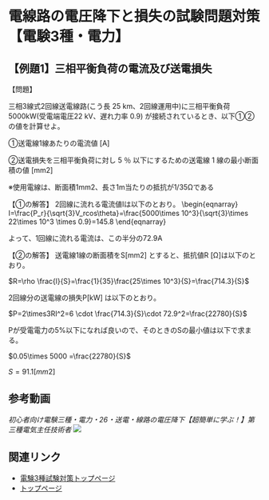 # 電線路の電圧降下と損失の試験問題対策【電験3種・電力】



## 【例題1】三相平衡負荷の電流及び送電損失

【問題】

三相3線式2回線送電線路(こう長 25 km、2回線運用中)に三相平衡負荷5000kW(受電端電圧22 kV、遅れ力率 0.9) が接続されているとき、以下①②の値を計算せよ。

①送電線1線あたりの電流値 [A] 

②送電損失を三相平衡負荷に対し 5 ％ 以下にするための送電線 1 線の最小断面積の値 [mm2] 

※使用電線は、断面積1mm2、長さ1m当たりの抵抗が1/35Ωである

【①の解答】
2回線に流れる電流値Iは以下のとおり。
\begin{eqnarray}
I=\frac{P_r}{\sqrt{3}V_rcos\theta}=\frac{5000\times 10^3}{\sqrt{3}\times 22\times 10^3 \times 0.9}=145.8
\end{eqnarray}

よって、1回線に流れる電流は、この半分の72.9A

【②の解答】
送電線1線の断面積をS[mm2] とすると、抵抗値R [Ω]は以下のとおり。

$R=\rho \frac{l}{S}=\frac{1}{35}\frac{25\times 10^3}{S}=\frac{714.3}{S}$

2回線分の送電線の損失P[kW] は以下のとおり。

$P=2\times3RI^2=6 \cdot \frac{714.3}{S}\cdot 72.9^2=\frac{22780}{S}$

Pが受電電力の5%以下になれば良いので、そのときのSの最小値は以下で求まる。

$0.05\times 5000 =\frac{22780}{S}$

$S=91.1[mm2]$




## 参考動画

*初心者向け電験三種・電力・26・送電・線路の電圧降下【超簡単に学ぶ！】第三種電気主任技術者*
 [![](https://img.youtube.com/vi/Yl0i2OwpHXo/0.jpg)](https://www.youtube.com/watch?v=Yl0i2OwpHXo)


## 関連リンク

- [電験3種試験対策トップページ](../index.md)
- [トップページ](../../../index.md)